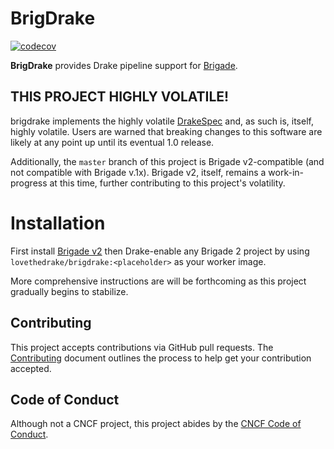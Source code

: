 # BrigDrake

[![codecov](https://codecov.io/gh/lovethedrake/brigdrake/branch/master/graph/badge.svg)](https://codecov.io/gh/lovethedrake/brigdrake)

__BrigDrake__ provides Drake pipeline support for
[Brigade](https://brigade.sh/).

## THIS PROJECT HIGHLY VOLATILE!

brigdrake implements the highly volatile
[DrakeSpec](https://github.com/lovethedrake/drakespec) and, as such is, itself,
highly volatile. Users are warned that breaking changes to this software are
likely at any point up until its eventual 1.0 release.

Additionally, the `master` branch of this project is Brigade v2-compatible (and
not compatible with Brigade v.1x). Brigade v2, itself, remains a
work-in-progress at this time, further contributing to this project's
volatility.

# Installation

First install [Brigade v2](https://github.com/brigadecore/brigade/tree/v2) then
Drake-enable any Brigade 2 project by using
`lovethedrake/brigdrake:<placeholder>` as your worker image.

More comprehensive instructions are will be forthcoming as this project
gradually begins to stabilize.

## Contributing

This project accepts contributions via GitHub pull requests. The
[Contributing](CONTRIBUTING.md) document outlines the process to help get your
contribution accepted.

## Code of Conduct

Although not a CNCF project, this project abides by the
[CNCF Code of Conduct](https://github.com/cncf/foundation/blob/master/code-of-conduct.md).

